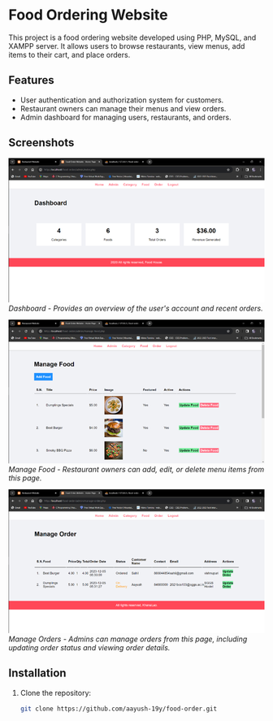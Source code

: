 # Food Ordering Website

This project is a food ordering website developed using PHP, MySQL, and XAMPP server. It allows users to browse restaurants, view menus, add items to their cart, and place orders.

## Features

- User authentication and authorization system for customers.
- Restaurant owners can manage their menus and view orders.
- Admin dashboard for managing users, restaurants, and orders.

## Screenshots

![Dashboard](https://github.com/aayush-19y/food-order/blob/master/images/dashboard_Image.png)
*Dashboard - Provides an overview of the user's account and recent orders.*

![Manage Food](https://github.com/aayush-19y/food-order/blob/master/images/Manage_food.png)
*Manage Food - Restaurant owners can add, edit, or delete menu items from this page.*

![Manage Orders](https://github.com/aayush-19y/food-order/blob/master/images/manage_order.png)
*Manage Orders - Admins can manage orders from this page, including updating order status and viewing order details.*

## Installation

1. Clone the repository:
   ```bash
   git clone https://github.com/aayush-19y/food-order.git
